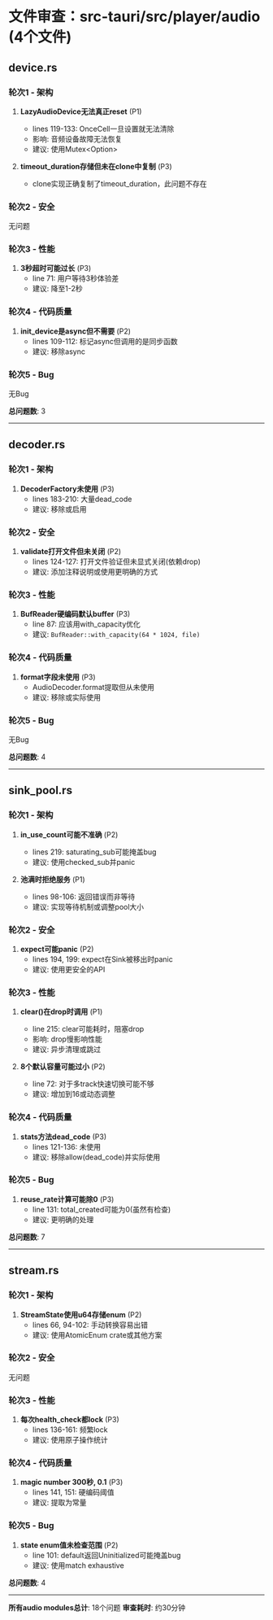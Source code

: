 # 文件审查：src-tauri/src/player/audio (4个文件)

## device.rs

### 轮次1 - 架构
1. **LazyAudioDevice无法真正reset** (P1)
   - lines 119-133: OnceCell一旦设置就无法清除
   - 影响: 音频设备故障无法恢复
   - 建议: 使用Mutex<Option<AudioDevice>>

2. **timeout_duration存储但未在clone中复制** (P3)
   - clone实现正确复制了timeout_duration，此问题不存在

### 轮次2 - 安全
无问题

### 轮次3 - 性能
1. **3秒超时可能过长** (P3)
   - line 71: 用户等待3秒体验差
   - 建议: 降至1-2秒

### 轮次4 - 代码质量
1. **init_device是async但不需要** (P2)
   - lines 109-112: 标记async但调用的是同步函数
   - 建议: 移除async

### 轮次5 - Bug
无Bug

**总问题数**: 3

---

## decoder.rs

### 轮次1 - 架构
1. **DecoderFactory未使用** (P3)
   - lines 183-210: 大量dead_code
   - 建议: 移除或启用

### 轮次2 - 安全
1. **validate打开文件但未关闭** (P2)
   - lines 124-127: 打开文件验证但未显式关闭(依赖drop)
   - 建议: 添加注释说明或使用更明确的方式

### 轮次3 - 性能
1. **BufReader硬编码默认buffer** (P3)
   - line 87: 应该用with_capacity优化
   - 建议: `BufReader::with_capacity(64 * 1024, file)`

### 轮次4 - 代码质量
1. **format字段未使用** (P3)
   - AudioDecoder.format提取但从未使用
   - 建议: 移除或实际使用

### 轮次5 - Bug
无Bug

**总问题数**: 4

---

## sink_pool.rs

### 轮次1 - 架构
1. **in_use_count可能不准确** (P2)
   - lines 219: saturating_sub可能掩盖bug
   - 建议: 使用checked_sub并panic

2. **池满时拒绝服务** (P1)
   - lines 98-106: 返回错误而非等待
   - 建议: 实现等待机制或调整pool大小

### 轮次2 - 安全
1. **expect可能panic** (P2)
   - lines 194, 199: expect在Sink被移出时panic
   - 建议: 使用更安全的API

### 轮次3 - 性能
1. **clear()在drop时调用** (P1)
   - line 215: clear可能耗时，阻塞drop
   - 影响: drop慢影响性能
   - 建议: 异步清理或跳过

2. **8个默认容量可能过小** (P2)
   - line 72: 对于多track快速切换可能不够
   - 建议: 增加到16或动态调整

### 轮次4 - 代码质量
1. **stats方法dead_code** (P3)
   - lines 121-136: 未使用
   - 建议: 移除allow(dead_code)并实际使用

### 轮次5 - Bug
1. **reuse_rate计算可能除0** (P3)
   - line 131: total_created可能为0(虽然有检查)
   - 建议: 更明确的处理

**总问题数**: 7

---

## stream.rs

### 轮次1 - 架构
1. **StreamState使用u64存储enum** (P2)
   - lines 66, 94-102: 手动转换容易出错
   - 建议: 使用AtomicEnum crate或其他方案

### 轮次2 - 安全
无问题

### 轮次3 - 性能
1. **每次health_check都lock** (P3)
   - lines 136-161: 频繁lock
   - 建议: 使用原子操作统计

### 轮次4 - 代码质量
1. **magic number 300秒, 0.1** (P3)
   - lines 141, 151: 硬编码阈值
   - 建议: 提取为常量

### 轮次5 - Bug
1. **state enum值未检查范围** (P2)
   - line 101: default返回Uninitialized可能掩盖bug
   - 建议: 使用match exhaustive

**总问题数**: 4

---

**所有audio modules总计**: 18个问题
**审查耗时**: 约30分钟



